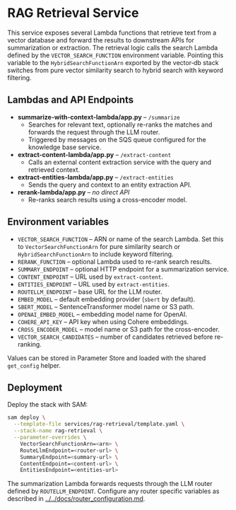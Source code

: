 # RAG Retrieval Service

This service exposes several Lambda functions that retrieve text from a vector database and forward the results to downstream APIs for summarization or extraction.
The retrieval logic calls the search Lambda defined by the `VECTOR_SEARCH_FUNCTION` environment variable. Pointing this variable to the
`HybridSearchFunctionArn` exported by the vector‑db stack switches from pure vector similarity search to hybrid search with keyword filtering.

## Lambdas and API Endpoints

- **summarize-with-context-lambda/app.py** – `/summarize`
  - Searches for relevant text, optionally re-ranks the matches and forwards the request through the LLM router.
  - Triggered by messages on the SQS queue configured for the knowledge base service.
- **extract-content-lambda/app.py** – `/extract-content`
  - Calls an external content extraction service with the query and retrieved context.
- **extract-entities-lambda/app.py** – `/extract-entities`
  - Sends the query and context to an entity extraction API.
- **rerank-lambda/app.py** – _no direct API_
  - Re-ranks search results using a cross-encoder model.

## Environment variables

- `VECTOR_SEARCH_FUNCTION` – ARN or name of the search Lambda. Set this to `VectorSearchFunctionArn` for pure similarity search or `HybridSearchFunctionArn` to include keyword filtering.
- `RERANK_FUNCTION` – optional Lambda used to re-rank search results.
- `SUMMARY_ENDPOINT` – optional HTTP endpoint for a summarization service.
- `CONTENT_ENDPOINT` – URL used by `extract-content`.
- `ENTITIES_ENDPOINT` – URL used by `extract-entities`.
- `ROUTELLM_ENDPOINT` – base URL for the LLM router.
- `EMBED_MODEL` – default embedding provider (`sbert` by default).
- `SBERT_MODEL` – SentenceTransformer model name or S3 path.
- `OPENAI_EMBED_MODEL` – embedding model name for OpenAI.
- `COHERE_API_KEY` – API key when using Cohere embeddings.
- `CROSS_ENCODER_MODEL` – model name or S3 path for the cross-encoder.
- `VECTOR_SEARCH_CANDIDATES` – number of candidates retrieved before re-ranking.

Values can be stored in Parameter Store and loaded with the shared `get_config` helper.

## Deployment

Deploy the stack with SAM:

```bash
sam deploy \
  --template-file services/rag-retrieval/template.yaml \
  --stack-name rag-retrieval \
  --parameter-overrides \
    VectorSearchFunctionArn=<arn> \
    RouteLlmEndpoint=<router-url> \
    SummaryEndpoint=<summary-url> \
    ContentEndpoint=<content-url> \
    EntitiesEndpoint=<entities-url>
```

The summarization Lambda forwards requests through the LLM router defined by
`ROUTELLM_ENDPOINT`. Configure any router specific variables as described in
[../../docs/router_configuration.md](../../docs/router_configuration.md).
